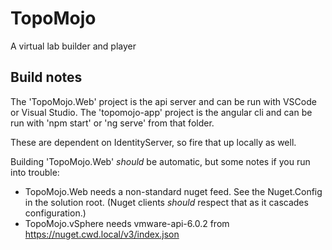 # TopoMojo

A virtual lab builder and player

## Build notes

The 'TopoMojo.Web' project is the api server and can be run with VSCode or Visual Studio.  The 'topomojo-app' project is the angular cli and can be run with 'npm start' or 'ng serve' from that folder.

These are dependent on IdentityServer, so fire that up locally as well.

Building 'TopoMojo.Web' *should* be automatic, but some notes if you run into trouble:

*   TopoMojo.Web needs a non-standard nuget feed.  See the Nuget.Config in the solution root.  (Nuget clients *should* respect that as it cascades configuration.)
*   TopoMojo.vSphere needs vmware-api-6.0.2 from https://nuget.cwd.local/v3/index.json
